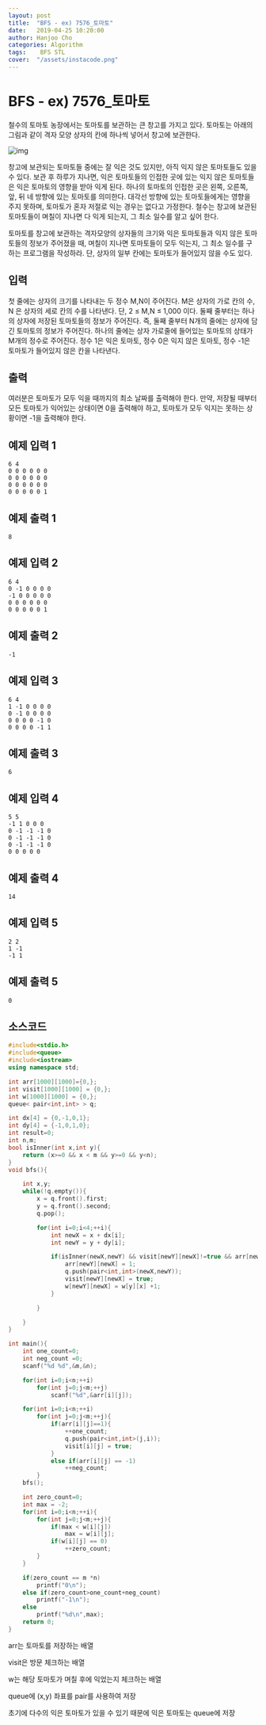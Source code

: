 ```yaml
---
layout: post
title:  "BFS - ex) 7576_토마토"
date:   2019-04-25 10:20:00
author: Hanjoo Cho
categories: Algorithm
tags:    BFS STL
cover:  "/assets/instacode.png"
---
```

# BFS - ex) 7576_토마토

철수의 토마토 농장에서는 토마토를 보관하는 큰 창고를 가지고 있다. 토마토는 아래의 그림과 같이 격자 모양 상자의 칸에 하나씩 넣어서 창고에 보관한다. 

![img](https://www.acmicpc.net/upload/images/tmt.png)

창고에 보관되는 토마토들 중에는 잘 익은 것도 있지만, 아직 익지 않은 토마토들도 있을 수 있다. 보관 후 하루가 지나면, 익은 토마토들의 인접한 곳에 있는 익지 않은 토마토들은 익은 토마토의 영향을 받아 익게 된다. 하나의 토마토의 인접한 곳은 왼쪽, 오른쪽, 앞, 뒤 네 방향에 있는 토마토를 의미한다. 대각선 방향에 있는 토마토들에게는 영향을 주지 못하며, 토마토가 혼자 저절로 익는 경우는 없다고 가정한다. 철수는 창고에 보관된 토마토들이 며칠이 지나면 다 익게 되는지, 그 최소 일수를 알고 싶어 한다.

토마토를 창고에 보관하는 격자모양의 상자들의 크기와 익은 토마토들과 익지 않은 토마토들의 정보가 주어졌을 때, 며칠이 지나면 토마토들이 모두 익는지, 그 최소 일수를 구하는 프로그램을 작성하라. 단, 상자의 일부 칸에는 토마토가 들어있지 않을 수도 있다.

## 입력

첫 줄에는 상자의 크기를 나타내는 두 정수 M,N이 주어진다. M은 상자의 가로 칸의 수, N 은 상자의 세로 칸의 수를 나타낸다. 단, 2 ≤ M,N ≤ 1,000 이다. 둘째 줄부터는 하나의 상자에 저장된 토마토들의 정보가 주어진다. 즉, 둘째 줄부터 N개의 줄에는 상자에 담긴 토마토의 정보가 주어진다. 하나의 줄에는 상자 가로줄에 들어있는 토마토의 상태가 M개의 정수로 주어진다. 정수 1은 익은 토마토, 정수 0은 익지 않은 토마토, 정수 -1은 토마토가 들어있지 않은 칸을 나타낸다. 

## 출력

여러분은 토마토가 모두 익을 때까지의 최소 날짜를 출력해야 한다. 만약, 저장될 때부터 모든 토마토가 익어있는 상태이면 0을 출력해야 하고, 토마토가 모두 익지는 못하는 상황이면 -1을 출력해야 한다.



## 예제 입력 1

```
6 4
0 0 0 0 0 0
0 0 0 0 0 0
0 0 0 0 0 0
0 0 0 0 0 1
```

## 예제 출력 1

```
8
```

## 예제 입력 2

```
6 4
0 -1 0 0 0 0
-1 0 0 0 0 0
0 0 0 0 0 0
0 0 0 0 0 1
```

## 예제 출력 2

```
-1
```

## 예제 입력 3

```
6 4
1 -1 0 0 0 0
0 -1 0 0 0 0
0 0 0 0 -1 0
0 0 0 0 -1 1
```

## 예제 출력 3

```
6
```

## 예제 입력 4

```
5 5
-1 1 0 0 0
0 -1 -1 -1 0
0 -1 -1 -1 0
0 -1 -1 -1 0
0 0 0 0 0
```

## 예제 출력 4

```
14
```

## 예제 입력 5

```
2 2
1 -1
-1 1
```

## 예제 출력 5

```
0
```



## 소스코드

~~~c++
#include<stdio.h>
#include<queue>
#include<iostream>
using namespace std;

int arr[1000][1000]={0,};
int visit[1000][1000] = {0,};
int w[1000][1000] = {0,};
queue< pair<int,int> > q;

int dx[4] = {0,-1,0,1};
int dy[4] = {-1,0,1,0};
int result=0;
int n,m;
bool isInner(int x,int y){
	return (x>=0 && x < m && y>=0 && y<n);
}
void bfs(){

	int x,y;
	while(!q.empty()){
		x = q.front().first;
		y = q.front().second;
		q.pop();

		for(int i=0;i<4;++i){
			int newX = x + dx[i];
			int newY = y + dy[i];

			if(isInner(newX,newY) && visit[newY][newX]!=true && arr[newY][newX]!=-1){
				arr[newY][newX] = 1;
				q.push(pair<int,int>(newX,newY));
				visit[newY][newX] = true;
				w[newY][newX] = w[y][x] +1;
			}

		}

	}
}

int main(){
	int one_count=0;
	int neg_count =0;
	scanf("%d %d",&m,&n);

	for(int i=0;i<n;++i)
		for(int j=0;j<m;++j)
			scanf("%d",&arr[i][j]);

	for(int i=0;i<n;++i)
		for(int j=0;j<m;++j){
			if(arr[i][j]==1){
				++one_count;
				q.push(pair<int,int>(j,i));
				visit[i][j] = true;
			}
			else if(arr[i][j] == -1)
				++neg_count;
		}
	bfs();

	int zero_count=0;
	int max = -2;
	for(int i=0;i<n;++i){
		for(int j=0;j<m;++j){
			if(max < w[i][j])
				max = w[i][j];
			if(w[i][j] == 0)
				++zero_count;
		}
	}

	if(zero_count == m *n)
		printf("0\n");
	else if(zero_count>one_count+neg_count)
		printf("-1\n");
	else
		printf("%d\n",max);
	return 0;
}

~~~



arr는 토마토를 저장하는 배열

visit은 방문 체크하는 배열

w는 해당 토마토가 며칠 후에 익었는지 체크하는 배열

queue에 (x,y) 좌표를 pair를 사용하여 저장

초기에 다수의 익은 토마토가 있을 수 있기 때문에 익은 토마토는 queue에 저장

